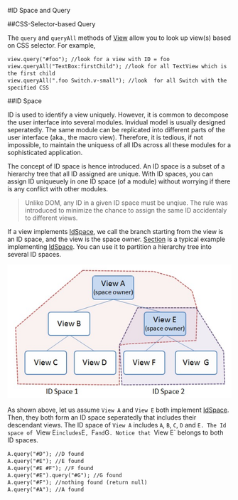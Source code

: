 #ID Space and Query

##CSS-Selector-based Query

The `query` and `queryAll` methods of [View](http://rikulo.org/api/_/rikulo_view/TextView.html) allow you to look up view(s) based on CSS selector. For example,

    view.query("#foo"); //look for a view with ID = foo
    view.queryAll("TextBox:firstChild"); //look for all TextView which is the first child
    view.queryAll(".foo Switch.v-small"); //look  for all Switch with the specified CSS

##ID Space

ID is used to identify a view uniquely. However, it is common to decompose the user interface into several modules. Invidual model is usually designed seperatedly. The same module can be replicated into different parts of the user interface (aka., the macro view). Therefore, it is tedious, if not impossible, to maintain the uniquess of all IDs across all these modules for a sophisticated application.

The concept of ID space is hence introduced. An ID space is a subset of a hierarchy tree that all ID assigned are unique. With ID spaces, you can assign ID uniqueuely in one ID space (of a module) without worrying if there is any conflict with other modules.

> Unlike DOM, any ID in a given ID space must be unqiue. The rule was introduced to minimize the chance to assign the same ID accidentaly to different views.

If a view implements [IdSpace](http://rikulo.org/api/_/rikulo_view/IdSpace.html), we call the branch starting from the view is an ID space, and the view is the space owner. [Section](http://rikulo.org/api/_/rikulo_view/Section.html) is a typical example implementing [IdSpace](http://rikulo.org/api/_/rikulo_view/IdSpace.html). You can use it to partition a hierarchy tree into several ID spaces.

![ID Spaces](idspace.jpg?raw=true)

As shown above, let us assume `View A` and `View E` both implement [IdSpace](http://rikulo.org/api/_/rikulo_view/IdSpace.html). Then, they both form an ID space seperatedly that includes their descendant views. The ID space of `View A` includes `A`,  `B`, `C`, `D` and `E. The Id space of `View E` includes `E`, `F` and `G`. Notice that `View E` belongs to both ID spaces.

    A.query("#D"); //D found
    A.query("#E"); //E found
    A.query("#E #F"); //F found
    A.query("#E").query("#G"); //G found
    A.query("#F"); //nothing found (return null)
    A.query("#A"); //A found
